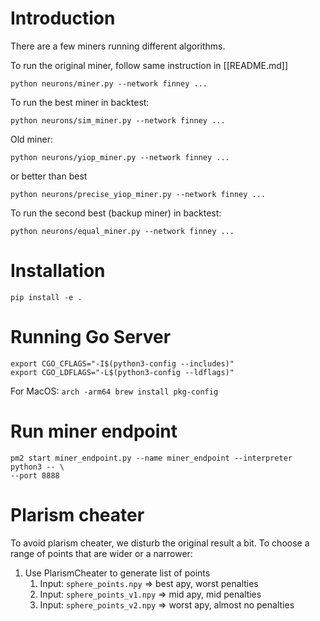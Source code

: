 # Introduction

There are a few miners running different algorithms.

To run the original miner, follow same instruction in [[README.md]]
```
python neurons/miner.py --network finney ...
```

To run the best miner in backtest:
```
python neurons/sim_miner.py --network finney ...
```

Old miner:
```
python neurons/yiop_miner.py --network finney ...
```
or better than best
```
python neurons/precise_yiop_miner.py --network finney ...
```

To run the second best (backup miner) in backtest:
```
python neurons/equal_miner.py --network finney ...
```

# Installation

```
pip install -e .
```

# Running Go Server

```
export CGO_CFLAGS="-I$(python3-config --includes)"
export CGO_LDFLAGS="-L$(python3-config --ldflags)"
```

For MacOS: `arch -arm64 brew install pkg-config`

# Run miner endpoint
```
pm2 start miner_endpoint.py --name miner_endpoint --interpreter python3 -- \
--port 8888
```


# Plarism cheater

To avoid plarism cheater, we disturb the original result a bit. To choose a range of points that are wider or a narrower:
1. Use PlarismCheater to generate list of points
    1. Input: `sphere_points.npy` => best apy, worst penalties
    2. Input: `sphere_points_v1.npy` => mid apy, mid penalties
    3. Input: `sphere_points_v2.npy` => worst apy, almost no penalties